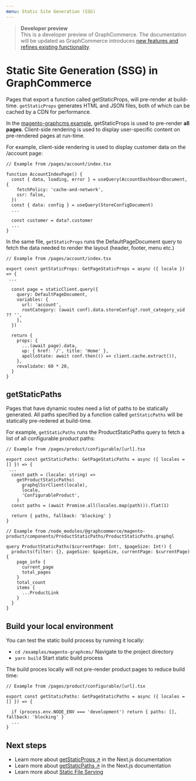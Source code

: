 ```yaml
---
menu: Static Site Generation (SSG)
---
```


> **Developer preview**  
> This is a developer preview of GraphCommerce. The documentation will be
> updated as GraphCommerce introduces
> [new features and refines existing functionality](https://github.com/ho-nl/m2-pwa/releases).

# Static Site Generation (SSG) in GraphCommerce

Pages that export a function called getStaticProps, will pre-render at
build-time. `getStaticProps` generates HTML and JSON files, both of which can be
cached by a CDN for performance.

In the [magento-graphcms example](../getting-started/readme.md), getStaticProps
is used to pre-render **all pages**. Client-side rendering is used to display
user-specific content on pre-rendered pages at run-time.

For example, client-side rendering is used to display customer data on the
/account page:

```tsx
// Example from /pages/account/index.tsx

function AccountIndexPage() {
  const { data, loading, error } = useQuery(AccountDashboardDocument, {
    fetchPolicy: 'cache-and-network',
    ssr: false,
  })
  const { data: config } = useQuery(StoreConfigDocument)
  ...

  const customer = data?.customer
  ...
}
```

In the same file, `getStaticProps` runs the DefaultPageDocument query to fetch
the data needed to render the layout (header, footer, menu etc.)

```tsx
// Example from /pages/account/index.tsx

export const getStaticProps: GetPageStaticProps = async ({ locale }) => {
 ...

  const page = staticClient.query({
    query: DefaultPageDocument,
    variables: {
      url: 'account',
      rootCategory: (await conf).data.storeConfig?.root_category_uid ?? '',
    },
  })

  return {
    props: {
      ...(await page).data,
      up: { href: '/', title: 'Home' },
      apolloState: await conf.then(() => client.cache.extract()),
    },
    revalidate: 60 * 20,
  }
}
```

## getStaticPaths

Pages that have dynamic routes need a list of paths to be statically generated.
All paths specified by a function called `getStaticPaths` will be statically
pre-redered at build-time.

For example, `getStaticPaths` runs the ProductStaticPaths query to fetch a list
of all configurable product paths:

```tsx
// Example from /pages/product/configurable/[url].tsx

export const getStaticPaths: GetPageStaticPaths = async ({ locales = [] }) => {
 ...
  const path = (locale: string) =>
    getProductStaticPaths(
      graphqlSsrClient(locale),
      locale,
      'ConfigurableProduct',
    )
  const paths = (await Promise.all(locales.map(path))).flat(1)

  return { paths, fallback: 'blocking' }
}
```

```tsx
// Example from /node_modules/@graphcommerce/magento-product/components/ProductStaticPaths/ProductStaticPaths.graphql

query ProductStaticPaths($currentPage: Int!, $pageSize: Int!) {
  products(filter: {}, pageSize: $pageSize, currentPage: $currentPage) {
    page_info {
      current_page
      total_pages
    }
    total_count
    items {
      ...ProductLink
    }
  }
}
```

## Build your local environment

You can test the static build process by running it locally:

- `cd /examples/magento-graphcms/` Navigate to the project directory
- `yarn build` Start static build process

The build proces locally will not pre-render product pages to reduce build time:

```tsx
// Example from /pages/product/configurable/[url].tsx

export const getStaticPaths: GetPageStaticPaths = async ({ locales = [] }) => {

  if (process.env.NODE_ENV === 'development') return { paths: [], fallback: 'blocking' }
  ...
}
```

## Next steps

- Learn more about
  [getStaticProps ↗](https://nextjs.org/docs/basic-features/data-fetching/get-static-props)
  in the Next.js documentation
- Learn more about
  [getStaticPaths ↗](https://nextjs.org/docs/basic-features/data-fetching/get-static-paths)
  in the Next.js documentation
- Learn more about [Static File Serving](../framework/static-file-serving.md)
